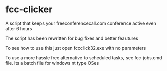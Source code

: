 # fcc-clicker
A script that keeps your freeconferencecall.com conference active even after 6 hours
<p>The script has been rewritten for bug fixes and better feautures</p>
<p>To see how to use this just open fccclick32.exe with no parameters </p>
<p>To use a more hassle free alternative to scheduled tasks, see fcc-jobs.cmd file. Its a batch file for windows nt type OSes</p>
